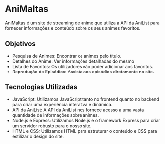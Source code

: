 # AniMaltas
<p>AniMaltas é um site de streaming de anime que utiliza a API da AniList para fornecer informações e conteúdo sobre os seus animes favoritos.</p>

## Objetivos
<ul>
<li>Pesquisa de Animes: Encontrar os animes pelo título.</li>
<li>Detalhes do Anime: Ver informações detalhadas do mesmo</li>
<li>Lista de Favoritos: Os utilizadores vão poder adicionar aos favoritos.</li>
<li>Reprodução de Episódios: Assista aos episódios diretamente no site.</li>
</ul>

## Tecnologias Utilizadas
<ul>
<li>JavaScript: Utilizamos JavaScript tanto no frontend quanto no backend para criar uma experiência interativa e dinâmica.</li>
<li>API da AniList: A API da AniList nos fornece acesso a uma vasta quantidade de informações sobre animes.</li>
<li>Node.js e Express: Utilizamos Node.js e o framework Express para criar um servidor robusto para o nosso site.</li>
<li>HTML e CSS: Utilizamos HTML para estruturar o conteúdo e CSS para estilizar o design do site.</li>
</ul>
